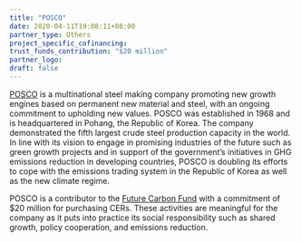 ```yaml
---
title: "POSCO"
date: 2020-04-11T19:08:11+08:00
partner_type: Others
project_specific_cofinancing:
trust_funds_contribution: "$20 million"
partner_logo:
draft: false
---
```


[POSCO](http://www.posco.com/) is a multinational steel making company promoting new growth engines based on permanent new material and steel, with an ongoing commitment to upholding new values. POSCO was established in 1968 and is headquartered in Pohang, the Republic of Korea. The company demonstrated the fifth largest crude steel production capacity in the world. In line with its vision to engage in promising industries of the future such as green growth projects and in support of the government’s initiatives in GHG emissions reduction in developing countries, POSCO is doubling its efforts to cope with the emissions trading system in the Republic of Korea as well as the new climate regime. 

POSCO is a contributor to the [Future Carbon Fund](./modalities/trust-funds/multi-partner-trust-funds/#fcf) with a commitment of $20 million for purchasing CERs. These activities are meaningful for the company as it puts into practice its social responsibility such as shared growth, policy cooperation, and emissions reduction. 